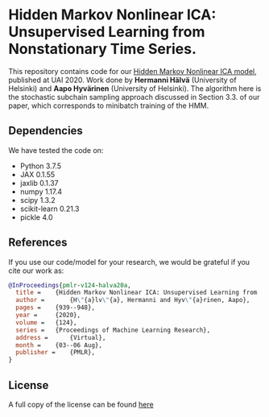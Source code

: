 # Hidden Markov Nonlinear ICA: Unsupervised Learning from Nonstationary Time Series.

This repository contains code for our [Hidden Markov Nonlinear ICA model](https://arxiv.org/abs/2006.12107), published at UAI 2020. Work done by **Hermanni Hälvä** (University of Helsinki) and **Aapo Hyvärinen** (University of Helsinki). The algorithm here is the stochastic subchain sampling approach discussed in Section 3.3. of our paper, which corresponds to minibatch training of the HMM.

## Dependencies
We have tested the code on:
- Python 3.7.5
- JAX 0.1.55
- jaxlib 0.1.37
- numpy 1.17.4
- scipy 1.3.2
- scikit-learn 0.21.3
- pickle 4.0

## References

If you use our code/model for your research, we would be grateful if you cite our work as:

```bib
@InProceedings{pmlr-v124-halva20a,
  title = 	 {Hidden Markov Nonlinear ICA: Unsupervised Learning from  Nonstationary Time Series},
  author =       {H\"{a}lv\"{a}, Hermanni and Hyv\"{a}rinen, Aapo},
  pages = 	 {939--948},
  year = 	 {2020},
  volume = 	 {124},
  series = 	 {Proceedings of Machine Learning Research},
  address = 	 {Virtual},
  month = 	 {03--06 Aug},
  publisher =    {PMLR},
}
```

## License
A full copy of the license can be found [here](LICENSE)
